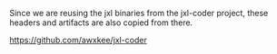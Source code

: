 Since we are reusing the jxl binaries from the jxl-coder project, these headers and artifacts are also copied from there.

https://github.com/awxkee/jxl-coder
